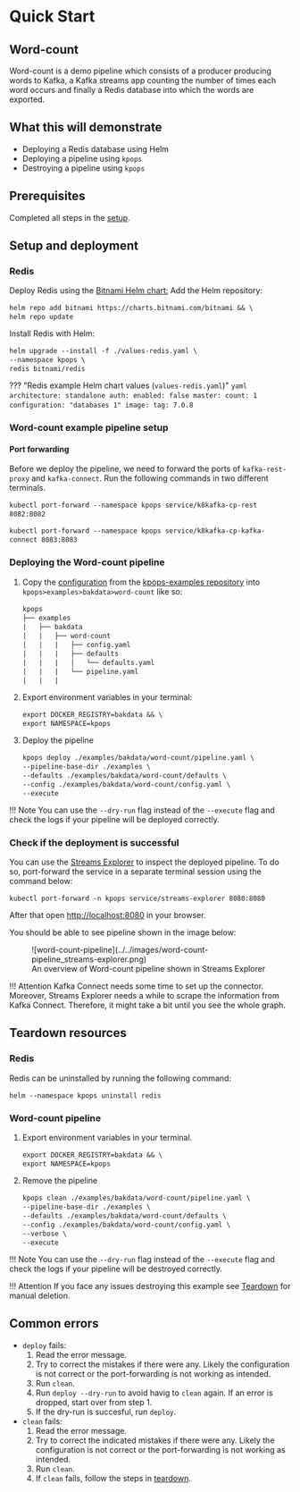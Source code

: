 # Quick Start

## Word-count

Word-count is a demo pipeline which consists of a producer producing words to Kafka, a Kafka streams app counting the number of times each word occurs and finally a Redis database into which the words are exported.

## What this will demonstrate

- Deploying a Redis database using Helm
- Deploying a pipeline using `kpops`
- Destroying a pipeline using `kpops`

## Prerequisites

Completed all steps in the [setup](../getting-started/setup.md).

## Setup and deployment

### Redis

Deploy Redis using the [Bitnami Helm chart:](https://artifacthub.io/packages/helm/bitnami/redis)
Add the Helm repository:
```shell
helm repo add bitnami https://charts.bitnami.com/bitnami && \
helm repo update
```

Install Redis with Helm:
```shell
helm upgrade --install -f ./values-redis.yaml \
--namespace kpops \
redis bitnami/redis
```

??? "Redis example Helm chart values (`values-redis.yaml`)"
    ```yaml
    architecture: standalone
    auth:
      enabled: false
    master:
      count: 1
      configuration: "databases 1"
    image:
      tag: 7.0.8
    ```

### Word-count example pipeline setup

#### Port forwarding

Before we deploy the pipeline, we need to forward the ports of `kafka-rest-proxy` and `kafka-connect`.
Run the following commands in two different terminals.

```shell
kubectl port-forward --namespace kpops service/k8kafka-cp-rest 8082:8082
```

```shell
kubectl port-forward --namespace kpops service/k8kafka-cp-kafka-connect 8083:8083
```

### Deploying the Word-count pipeline

1. Copy the [configuration](https://github.com/bakdata/kpops-examples/tree/main/word-count/deployment/word-count) from the [kpops-examples repository](https://github.com/bakdata/kpops-examples/tree/main/word-count) into `kpops>examples>bakdata>word-count` like so:

    ```
    kpops
    ├── examples
    |   ├── bakdata
    |   |   ├── word-count
    |   |   |   ├── config.yaml
    |   |   |   ├── defaults
    |   |   |   │   └── defaults.yaml
    |   |   |   └── pipeline.yaml
    |   |   |
    ```

2. Export environment variables in your terminal:

    ```shell
    export DOCKER_REGISTRY=bakdata && \
    export NAMESPACE=kpops
    ```

3. Deploy the pipeline

    ```shell
    kpops deploy ./examples/bakdata/word-count/pipeline.yaml \
    --pipeline-base-dir ./examples \
    --defaults ./examples/bakdata/word-count/defaults \
    --config ./examples/bakdata/word-count/config.yaml \
    --execute
    ```

!!! Note
    You can use the `--dry-run` flag instead of the `--execute` flag and check the logs if your pipeline will be
    deployed correctly.

### Check if the deployment is successful

You can use the [Streams Explorer](https://github.com/bakdata/streams-explorer) to inspect the deployed pipeline.
To do so, port-forward the service in a separate terminal session using the command below:

```shell
kubectl port-forward -n kpops service/streams-explorer 8080:8080
```

After that open [http://localhost:8080](http://localhost:8080) in your browser.

You should be able to see pipeline shown in the image below:

<figure markdown>
  ![word-count-pipeline](../../images/word-count-pipeline_streams-explorer.png)
  <figcaption>An overview of Word-count pipeline shown in Streams Explorer</figcaption>
</figure>

!!! Attention
    Kafka Connect needs some time to set up the connector.
    Moreover, Streams Explorer needs a while to scrape the information from Kafka Connect.
    Therefore, it might take a bit until you see the whole graph.

## Teardown resources

### Redis

Redis can be uninstalled by running the following command:

```shell
helm --namespace kpops uninstall redis
```

### Word-count pipeline

1. Export environment variables in your terminal.

    ```shell
    export DOCKER_REGISTRY=bakdata && \
    export NAMESPACE=kpops
    ```

2. Remove the pipeline

    ```shell
    kpops clean ./examples/bakdata/word-count/pipeline.yaml \
    --pipeline-base-dir ./examples \
    --defaults ./examples/bakdata/word-count/defaults \
    --config ./examples/bakdata/word-count/config.yaml \
    --verbose \
    --execute
    ```
!!! Note
    You can use the `--dry-run` flag instead of the `--execute` flag and check the logs if your pipeline will be
    destroyed correctly.

!!! Attention
    If you face any issues destroying this example see [Teardown](../getting-started/teardown.md) for manual deletion.

## Common errors

- `deploy` fails:
    1. Read the error message.
    2. Try to correct the mistakes if there were any. Likely the configuration is not correct or the port-forwarding is not working as intended.
    3. Run `clean`.
    4. Run `deploy --dry-run` to avoid havig to `clean` again. If an error is dropped, start over from step 1.
    5. If the dry-run is succesful, run `deploy`.
- `clean` fails:
    1. Read the error message.
    2. Try to correct the indicated mistakes if there were any. Likely the configuration is not correct or the port-forwarding is not working as intended.
    3. Run `clean`.
    4. If `clean` fails, follow the steps in [teardown](../getting-started/teardown.md).
